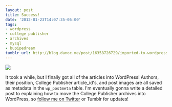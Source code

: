 ```yaml
---
layout: post
title: Success!
date: '2012-01-23T14:07:35-05:00'
tags:
- wordpress
- college publisher
- archives
- mysql
- bupipedream
tumblr_url: http://blog.danoc.me/post/16358726729/imported-to-wordpress
---
```


![](http://media.tumblr.com/tumblr_ly9lvvhQQA1r4ulua.png)

It took a while, but I finally got all of the articles into WordPress! Authors, their position, College Publisher article_id's, and post images are all saved as metadata in the `wp_postmeta` table. I'm eventually gonna write a detailed post to explaining how to move the College Publisher archives into WordPress, so [follow me on Twitter](https://twitter.com/#!/itsdanoc) or Tumblr for updates!
